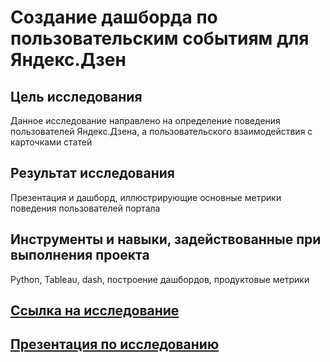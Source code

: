 # Создание дашборда по пользовательским событиям для Яндекс.Дзен

## Цель исследования
Данное исследование направлено на определение поведения пользователей Яндекс.Дзена, а пользовательского взаимодействия с карточками статей


## Результат исследования
Презентация и дашборд, иллюстрирующие основные метрики поведения пользователей портала

## Инструменты и навыки, задействованные при выполнения проекта
Python, Tableau, dash, построение дашбордов, продуктовые метрики

## [Ссылка на исследование]( https://github.com/tsladkova/Projects_YandexPracticum/blob/automatization_dash/automatization_dash.md)

## [Презентация по исследованию]( https://github.com/tsladkova/Projects_YandexPracticum/blob/automatization_dash/dash_presentation.pdf)

